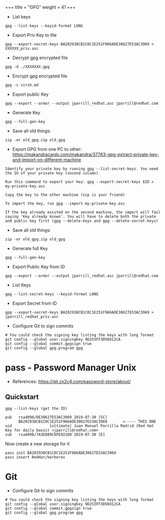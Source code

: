 +++
title = "GPG"
weight = 41
+++

- List keys

```
gpg --list-keys --keyid-format LONG
```

- Export Priv Key to file

```
gpg --export-secret-keys BA202938CB1C0C1E251F966ADE30627E53AC3969 > XXXXXX_priv.asc
```

- Decrypt gpg encrypted file

```
gpg -d ./XXXXXXX.gpg
```

- Encrypt gpg encrypted file

```
gpg -c virsh.md
```

- Export public Key

```
gpg --export --armor --output jparrill_redhat.asc jparrill@redhat.com
```

- Generate Key

```
gpg --full-gen-key
```

- Save all old things:
```
zip -er old_gpg.zip old_gpg
```

- Export GPG from one PC to other: https://makandracards.com/makandra/37763-gpg-extract-private-key-and-import-on-different-machine
```
Identify your private key by running gpg --list-secret-keys. You need the ID of your private key (second column)

Run this command to export your key: gpg --export-secret-keys $ID > my-private-key.asc

Copy the key to the other machine (scp is your friend)

To import the key, run gpg --import my-private-key.asc

If the key already existed on the second machine, the import will fail saying 'Key already known'. You will have to delete both the private and public key first (gpg --delete-keys and gpg --delete-secret-keys)
```

- Save all old things:
```
zip -er old_gpg.zip old_gpg
```

- Generate full Key
```
gpg --full-gen-key
```

- Export Public Key from ID
```
gpg --export --armor --output jparrill_redhat.asc jparrill@redhat.com
```

- List Keys
```
gpg --list-secret-keys --keyid-format LONG
```

- Export Secret from ID
```
gpg --export-secret-keys BA202938CB1C0C1E251F966ADE30627E53AC3969 > jparrill_redhat_priv.asc
```

- Configure Git to sign commits
```
# You could check the signing key listing the keys with long format
git config --global user.signingkey 9D253FF3D56812CA
git config --global commit.gpgsign true
git config --global gpg.program gpg
```

# pass - Password Manager Unix

- References: https://git.zx2c4.com/password-store/about/

## Quickstart

```
gpg --list-keys (get the ID)
```

```
pub   rsa4096/DE30627E53AC3969 2019-07-30 [SC]
      BA202938CB1C0C1E251F966ADE30627E53AC3969       <----- THIS ONE
uid                 [ultimate] Juan Manuel Parrilla Madrid (Red Hat Key for daily basis) <jparrill@redhat.com>
sub   rsa4096/7A3E889C6FE921D0 2019-07-30 [E]
```

Now create a new storage for it

```
pass init BA202938CB1C0C1E251F966ADE30627E53AC3969
pass insert RedHat/kerberos
```

# Git

- Configure Git to sign commits
```
# You could check the signing key listing the keys with long format
git config --global user.signingkey 9D253FF3D56812CA
git config --global commit.gpgsign true
git config --global gpg.program gpg
```



